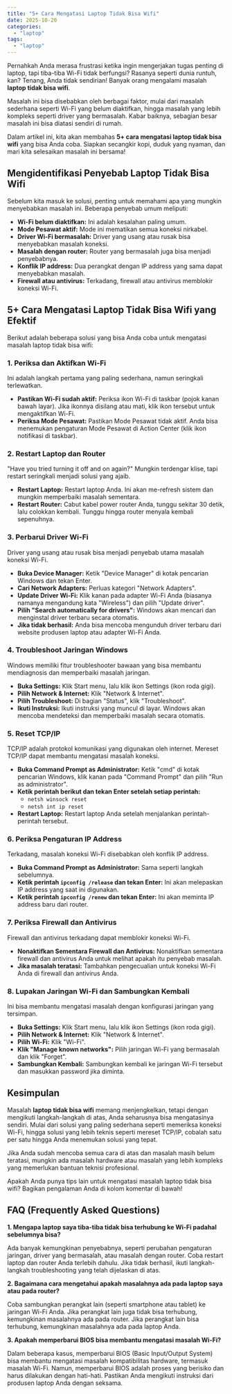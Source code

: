 ```yaml
---
title: "5+ Cara Mengatasi Laptop Tidak Bisa Wifi"
date: 2025-10-20
categories: 
  - "laptop"
tags: 
  - "laptop"
---
```


Pernahkah Anda merasa frustrasi ketika ingin mengerjakan tugas penting di laptop, tapi tiba-tiba Wi-Fi tidak berfungsi? Rasanya seperti dunia runtuh, kan? Tenang, Anda tidak sendirian! Banyak orang mengalami masalah **laptop tidak bisa wifi**.

Masalah ini bisa disebabkan oleh berbagai faktor, mulai dari masalah sederhana seperti Wi-Fi yang belum diaktifkan, hingga masalah yang lebih kompleks seperti driver yang bermasalah. Kabar baiknya, sebagian besar masalah ini bisa diatasi sendiri di rumah.

Dalam artikel ini, kita akan membahas **5+ cara mengatasi laptop tidak bisa wifi** yang bisa Anda coba. Siapkan secangkir kopi, duduk yang nyaman, dan mari kita selesaikan masalah ini bersama!

## Mengidentifikasi Penyebab Laptop Tidak Bisa Wifi

Sebelum kita masuk ke solusi, penting untuk memahami apa yang mungkin menyebabkan masalah ini. Beberapa penyebab umum meliputi:

- **Wi-Fi belum diaktifkan:** Ini adalah kesalahan paling umum.
- **Mode Pesawat aktif:** Mode ini mematikan semua koneksi nirkabel.
- **Driver Wi-Fi bermasalah:** Driver yang usang atau rusak bisa menyebabkan masalah koneksi.
- **Masalah dengan router:** Router yang bermasalah juga bisa menjadi penyebabnya.
- **Konflik IP address:** Dua perangkat dengan IP address yang sama dapat menyebabkan masalah.
- **Firewall atau antivirus:** Terkadang, firewall atau antivirus memblokir koneksi Wi-Fi.

## 5+ Cara Mengatasi Laptop Tidak Bisa Wifi yang Efektif

Berikut adalah beberapa solusi yang bisa Anda coba untuk mengatasi masalah laptop tidak bisa wifi:

### 1\. Periksa dan Aktifkan Wi-Fi

Ini adalah langkah pertama yang paling sederhana, namun seringkali terlewatkan.

- **Pastikan Wi-Fi sudah aktif:** Periksa ikon Wi-Fi di taskbar (pojok kanan bawah layar). Jika ikonnya disilang atau mati, klik ikon tersebut untuk mengaktifkan Wi-Fi.
- **Periksa Mode Pesawat:** Pastikan Mode Pesawat tidak aktif. Anda bisa menemukan pengaturan Mode Pesawat di Action Center (klik ikon notifikasi di taskbar).

### 2\. Restart Laptop dan Router

"Have you tried turning it off and on again?" Mungkin terdengar klise, tapi restart seringkali menjadi solusi yang ajaib.

- **Restart Laptop:** Restart laptop Anda. Ini akan me-refresh sistem dan mungkin memperbaiki masalah sementara.
- **Restart Router:** Cabut kabel power router Anda, tunggu sekitar 30 detik, lalu colokkan kembali. Tunggu hingga router menyala kembali sepenuhnya.

### 3\. Perbarui Driver Wi-Fi

Driver yang usang atau rusak bisa menjadi penyebab utama masalah koneksi Wi-Fi.

- **Buka Device Manager:** Ketik "Device Manager" di kotak pencarian Windows dan tekan Enter.
- **Cari Network Adapters:** Perluas kategori "Network Adapters".
- **Update Driver Wi-Fi:** Klik kanan pada adapter Wi-Fi Anda (biasanya namanya mengandung kata "Wireless") dan pilih "Update driver".
- **Pilih "Search automatically for drivers":** Windows akan mencari dan menginstal driver terbaru secara otomatis.
- **Jika tidak berhasil:** Anda bisa mencoba mengunduh driver terbaru dari website produsen laptop atau adapter Wi-Fi Anda.

### 4\. Troubleshoot Jaringan Windows

Windows memiliki fitur troubleshooter bawaan yang bisa membantu mendiagnosis dan memperbaiki masalah jaringan.

- **Buka Settings:** Klik Start menu, lalu klik ikon Settings (ikon roda gigi).
- **Pilih Network & Internet:** Klik "Network & Internet".
- **Pilih Troubleshoot:** Di bagian "Status", klik "Troubleshoot".
- **Ikuti Instruksi:** Ikuti instruksi yang muncul di layar. Windows akan mencoba mendeteksi dan memperbaiki masalah secara otomatis.

### 5\. Reset TCP/IP

TCP/IP adalah protokol komunikasi yang digunakan oleh internet. Mereset TCP/IP dapat membantu mengatasi masalah koneksi.

- **Buka Command Prompt as Administrator:** Ketik "cmd" di kotak pencarian Windows, klik kanan pada "Command Prompt" dan pilih "Run as administrator".
- **Ketik perintah berikut dan tekan Enter setelah setiap perintah:**
    - `netsh winsock reset`
    - `netsh int ip reset`
- **Restart Laptop:** Restart laptop Anda setelah menjalankan perintah-perintah tersebut.

### 6\. Periksa Pengaturan IP Address

Terkadang, masalah koneksi Wi-Fi disebabkan oleh konflik IP address.

- **Buka Command Prompt as Administrator:** Sama seperti langkah sebelumnya.
- **Ketik perintah `ipconfig /release` dan tekan Enter:** Ini akan melepaskan IP address yang saat ini digunakan.
- **Ketik perintah `ipconfig /renew` dan tekan Enter:** Ini akan meminta IP address baru dari router.

### 7\. Periksa Firewall dan Antivirus

Firewall dan antivirus terkadang dapat memblokir koneksi Wi-Fi.

- **Nonaktifkan Sementara Firewall dan Antivirus:** Nonaktifkan sementara firewall dan antivirus Anda untuk melihat apakah itu penyebab masalah.
- **Jika masalah teratasi:** Tambahkan pengecualian untuk koneksi Wi-Fi Anda di firewall dan antivirus Anda.

### 8\. Lupakan Jaringan Wi-Fi dan Sambungkan Kembali

Ini bisa membantu mengatasi masalah dengan konfigurasi jaringan yang tersimpan.

- **Buka Settings:** Klik Start menu, lalu klik ikon Settings (ikon roda gigi).
- **Pilih Network & Internet:** Klik "Network & Internet".
- **Pilih Wi-Fi:** Klik "Wi-Fi".
- **Klik "Manage known networks":** Pilih jaringan Wi-Fi yang bermasalah dan klik "Forget".
- **Sambungkan Kembali:** Sambungkan kembali ke jaringan Wi-Fi tersebut dan masukkan password jika diminta.

## Kesimpulan

Masalah **laptop tidak bisa wifi** memang menjengkelkan, tetapi dengan mengikuti langkah-langkah di atas, Anda seharusnya bisa mengatasinya sendiri. Mulai dari solusi yang paling sederhana seperti memeriksa koneksi Wi-Fi, hingga solusi yang lebih teknis seperti mereset TCP/IP, cobalah satu per satu hingga Anda menemukan solusi yang tepat.

Jika Anda sudah mencoba semua cara di atas dan masalah masih belum teratasi, mungkin ada masalah hardware atau masalah yang lebih kompleks yang memerlukan bantuan teknisi profesional.

Apakah Anda punya tips lain untuk mengatasi masalah laptop tidak bisa wifi? Bagikan pengalaman Anda di kolom komentar di bawah!

## FAQ (Frequently Asked Questions)

**1\. Mengapa laptop saya tiba-tiba tidak bisa terhubung ke Wi-Fi padahal sebelumnya bisa?**

Ada banyak kemungkinan penyebabnya, seperti perubahan pengaturan jaringan, driver yang bermasalah, atau masalah dengan router. Coba restart laptop dan router Anda terlebih dahulu. Jika tidak berhasil, ikuti langkah-langkah troubleshooting yang telah dijelaskan di atas.

**2\. Bagaimana cara mengetahui apakah masalahnya ada pada laptop saya atau pada router?**

Coba sambungkan perangkat lain (seperti smartphone atau tablet) ke jaringan Wi-Fi Anda. Jika perangkat lain juga tidak bisa terhubung, kemungkinan masalahnya ada pada router. Jika perangkat lain bisa terhubung, kemungkinan masalahnya ada pada laptop Anda.

**3\. Apakah memperbarui BIOS bisa membantu mengatasi masalah Wi-Fi?**

Dalam beberapa kasus, memperbarui BIOS (Basic Input/Output System) bisa membantu mengatasi masalah kompatibilitas hardware, termasuk masalah Wi-Fi. Namun, memperbarui BIOS adalah proses yang berisiko dan harus dilakukan dengan hati-hati. Pastikan Anda mengikuti instruksi dari produsen laptop Anda dengan seksama.

